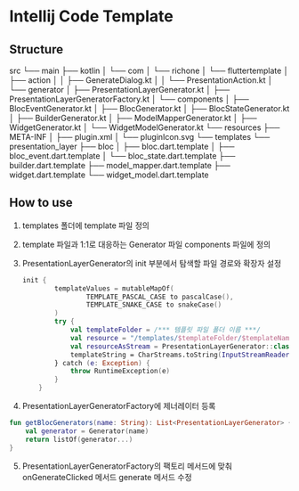 # Intellij Code Template

## Structure

src
└── main
    ├── kotlin
    │   └── com
    │       └── richone
    │           └── fluttertemplate
    │               ├── action
    │               │   ├── GenerateDialog.kt
    │               │   └── PresentationAction.kt
    │               └── generator
    │                   ├── PresentationLayerGenerator.kt
    │                   ├── PresentationLayerGeneratorFactory.kt
    │                   └── components
    │                       ├── BlocEventGenerator.kt
    │                       ├── BlocGenerator.kt
    │                       ├── BlocStateGenerator.kt
    │                       ├── BuilderGenerator.kt
    │                       ├── ModelMapperGenerator.kt
    │                       ├── WidgetGenerator.kt
    │                       └── WidgetModelGenerator.kt
    └── resources
        ├── META-INF
        │   ├── plugin.xml
        │   └── pluginIcon.svg
        └── templates
            └── presentation_layer
                ├── bloc
                │   ├── bloc.dart.template
                │   ├── bloc_event.dart.template
                │   └── bloc_state.dart.template
                ├── builder.dart.template
                ├── model_mapper.dart.template
                ├── widget.dart.template
                └── widget_model.dart.template

## How to use

1. templates 폴더에 template 파일 정의
2. template 파일과 1:1로 대응하는 Generator 파일 components 파일에 정의

3. PresentationLayerGenerator의 init 부분에서 탐색할 파일 경로와 확장자 설정

   ```kotlin
   init {
           templateValues = mutableMapOf(
                   TEMPLATE_PASCAL_CASE to pascalCase(),
                   TEMPLATE_SNAKE_CASE to snakeCase()
           )
           try {
               val templateFolder = /*** 템플릿 파일 폴더 이름 ***/
               val resource = "/templates/$templateFolder/$templateName.{확장자 이름}.template"
               val resourceAsStream = PresentationLayerGenerator::class.java.getResourceAsStream(resource)
               templateString = CharStreams.toString(InputStreamReader(resourceAsStream, Charsets.UTF_8))
           } catch (e: Exception) {
               throw RuntimeException(e)
           }
       }
   ```

   

4. PresentationLayerGeneratorFactory에 제너레이터 등록

```kotlin
fun getBlocGenerators(name: String): List<PresentationLayerGenerator> {
	val generator = Generator(name)
	return listOf(generator...)
}
```

5. PresentationLayerGeneratorFactory의 팩토리 메서드에 맞춰 onGenerateClicked 메서드 generate 메서드 수정